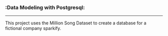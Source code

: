 ### :Data Modeling with Postgresql:
---
This project uses the Million Song Dataset to create a database for a fictional company sparkify.
